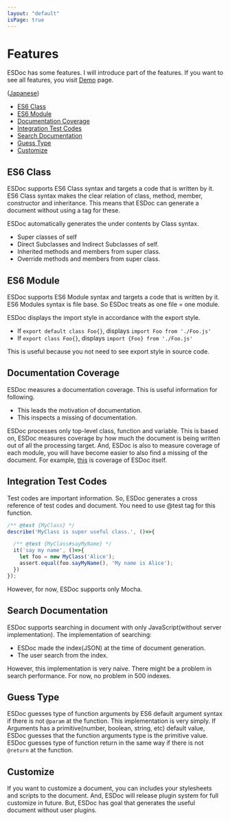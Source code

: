 ```yaml
---
layout: "default"
isPage: true
---
```


# Features
ESDoc has some features.
I will introduce part of the features.
If you want to see all features, you visit [Demo](./#demo) page.

([Japanese](http://blog.h13i32maru.jp/entry/2015/05/06/221041))

- [ES6 Class](#es6-class)
- [ES6 Module](#es6-module)
- [Documentation Coverage](#documentation-coverage)
- [Integration Test Codes](#integration-test-codes)
- [Search Documentation](#search-documentation)
- [Guess Type](#guess-type)
- [Customize](#customize)


## ES6 Class
ESDoc supports ES6 Class syntax and targets a code that is written by it.
ES6 Class syntax makes the clear relation of class, method, member, constructor and inheritance.
This means that ESDoc can generate a document without using a tag for these.

ESDoc automatically generates the under contents by Class syntax.

- Super classes of self
- Direct Subclasses and Indirect Subclasses of self.
- Inherited methods and members from super class.
- Override methods and members from super class.

## ES6 Module
ESDoc supports ES6 Module syntax and targets a code that is written by it.
ES6 Modules syntax is file base. So ESDoc treats as one file = one module.

ESDoc displays the import style in accordance with the export style.
- If ``export default class Foo{}``, displays ``import Foo from './Foo.js'``
- If ``export class Foo{}``, displays ``import {Foo} from './Foo.js'``

This is useful because you not need to see export style in source code.

## Documentation Coverage
ESDoc measures a documentation coverage. This is useful information for following.
- This leads the motivation of documentation.
- This inspects a missing of documentation.

ESDoc processes only top-level class, function and variable.
This is based on, ESDoc measures coverage by how much the document is being written out of all the processing target.
And, ESDoc is also to measure coverage of each module, you will have become easier to also find a missing of the document.
For example, [this](./esdoc/source.html) is coverage of ESDoc itself.

## Integration Test Codes
Test codes are important information.
So, ESDoc generates a cross reference of test codes and document.
You need to use @test tag for this function.

```javascript
/** @test {MyClass} */
describe('MyClass is super useful class.', ()=>{

  /** @test {MyClass#sayMyName} */
  it('say my name', ()=>{
    let foo = new MyClass('Alice');
    assert.equal(foo.sayMyName(), 'My name is Alice');
  })
});
```

However, for now, ESDoc supports only Mocha.

## Search Documentation
ESDoc supports searching in document with only JavaScript(without server implementation).
The implementation of searching:
- ESDoc made the index(JSON) at the time of document generation.
- The user search from the index.

However, this implementation is very naive. There might be a problem in search performance. For now, no problem in 500 indexes.

## Guess Type
ESDoc guesses type of function arguments by ES6 default argument syntax if there is not  ``@param`` at the function.
This implementation is very simply. If Arguments has a primitive(number, boolean, string, etc) default value, ESDoc guesses that the function arguments type is the primitive value.
ESDoc guesses type of function return in the same way if there is not ``@return`` at the function.

## Customize
If you want to customize a document, you can includes your stylesheets and scripts to the document.
And, ESDoc will release plugin system for full customize in future. But, ESDoc has goal that generates the useful document without user plugins.

